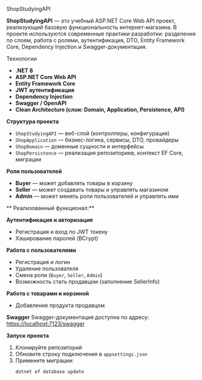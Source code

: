 ShopStudyingAPI

**ShopStudyingAPI** — это учебный ASP.NET Core Web API проект, реализующий базовую функциональность интернет-магазина. В проекте используются современные практики разработки: разделение по слоям, работа с ролями, аутентификация, DTO, Entity Framework Core, Dependency Injection и Swagger-документация.

 Технологии

- **.NET 8**
- **ASP.NET Core Web API**
- **Entity Framework Core**
- **JWT аутентификация**
- **Dependency Injection**
- **Swagger / OpenAPI**
- **Clean Architecture (слои: Domain, Application, Persistence, API)**

 **Структура проекта**
- `ShopStudyingAPI` — веб-слой (контроллеры, конфигурация)
- `ShopApplication` — бизнес-логика, сервисы, DTO, провайдеры
- `ShopDomain` — доменные сущности и интерфейсы
- `ShopPersistence` — реализация репозиториев, контекст EF Core, миграции

 **Роли пользователей**
- **Buyer** — может добавлять товары в корзину
- **Seller** — может создавать товары и управлять магазином
- **Admin** — может менять роли пользователей и управлять ими

** Реализованный функционал:**

 **Аутентификация и авторизация**
- Регистрация и вход по JWT токену
- Хэширование паролей (BCrypt)

 **Работа с пользователями**
- Регистрация и логин
- Удаление пользователя
- Смена роли (`Buyer`, `Seller`, `Admin`)
- Возможность стать продавцом (заполнение SellerInfo)

**Работа с товарами и корзиной**
- Добавление продукта продавцом

 **Swagger**
Swagger-документация доступна по адресу:  
[https://localhost:7123/swagger](https://localhost:7123/swagger)

 **Запуск проекта**
1. Клонируйте репозиторий
2. Обновите строку подключения в `appsettings.json`
3. Примените миграции:
   ```bash
   dotnet ef database update

